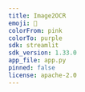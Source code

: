 ```yaml
---
title: Image2OCR
emoji: 🐢
colorFrom: pink
colorTo: purple
sdk: streamlit
sdk_version: 1.33.0
app_file: app.py
pinned: false
license: apache-2.0
---
```

